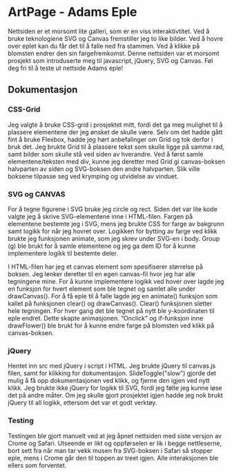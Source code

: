 # ArtPage - Adams Eple

Nettsiden er et morsomt lite galleri, som er en viss interaktivtitet. 
Ved å bruke teknologiene SVG og Canvas fremstiller jeg to like bilder. 
Ved å hovre over eplet kan du får det til å falle ned fra stammen. Ved å klikke på blomsten endrer den sin fargefremkomst.
Denne nettsiden var et morsomt prosjekt som introduserte meg til javascript, jQuery, SVG og Canvas. 
Føl deg fri til å teste ut nettside Adams eple!

## Dokumentasjon

### CSS-Grid

Jeg valgte å bruke CSS-grid i prosjektet mitt, 
fordi det ga meg mulighet til å plassere elementene der jeg ønsket de skulle være. 
Selv om det hadde gått fint å bruke Flexbox, hadde jeg hørt anbefalinger om Grid og tok derfor i bruk det. 
Jeg brukte Grid til å plassere tekst som skulle ligge på samme rad, samt bilder som skulle stå ved siden av hverandre. 
Ved å først samle elementene/teksten med div, kunne jeg deretter med Grid gi canvas-boksen halvparten av siden og SVG-boksen den andre halvparten. 
Slik ville boksene tilpasse seg ved krymping og utvidelse av vinduet.

### SVG og CANVAS

For å tegne figurene i SVG bruke jeg circle og rect. 
Siden det var lite kode valgte jeg å skrive SVG-elementene inne 
i HTML-filen. Fargen på elementene bestemte jeg i SVG, 
mens jeg brukte CSS for farge av bakgrunn samt logikk for når jeg hovret over. 
Logikken for bytting av farge ved klikk brukte jeg funksjonen animate, som jeg skrev 
under SVG-en i body. Group (g) ble brukt for å samle elementene og jeg ga dem ID for å kunne implementere logikk til bestemte deler. 

I HTML-filen har jeg et canvas element som spesifiserer størrelse på boksen. 
Jeg lenker deretter til en egen canvas-fil hvor jeg har alle tegningene mine. 
For å kunne implementere logikk ved hover over lagde jeg en funksjon for hvert 
element som ble tegnet og samlet alle under drawCanvas(). For å få eple til å falle 
lagde jeg en animate() funksjon som kallet på funksjonen clear() og drawCanvas(). 
Clear() funksjonen sletter hele tegningen. For hver gang det ble tegnet på nytt ble 
y-koordinaten til eple endret. Dette skapte animasjonen. “Onclick” og if-funksjon inne 
drawFlower() ble brukt for å kunne endre farge på blomsten ved klikk på canvas-boksen.

### jQuery

Hentet inn src med jQuery i script i HTML. Jeg brukte jQuery til canvas.js filen, 
samt for klikking for dokumentasjon. SlideToggle("slow") 
gjorde det mulig å få opp dokumentasjonen ved klikk, 
og fjerne den igjen ved nytt klikk. Jeg brukte ikke jQuery for logikk 
til SVG, fordi jeg følte jeg kunne løse det på andre måter. 
Om jeg skulle gjort prosjektet igjen hadde jeg nok brukt jQuery til all logikk, ettersom det var et godt verktøy.

### Testing

Testingen ble gjort manuelt ved at jeg åpnet nettsiden med 
siste versjon av Crome og Safari. Utseende er 
likt og oppførselen er lik i begge nettleserne, 
bort sett fra når man tar vekk musen fra SVG-boksen 
i Safari så stopper eple, mens i Crome går den til toppen av treet igjen. Alle interaksjonen ble ellers som forventet.






